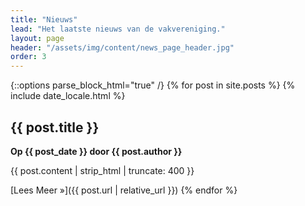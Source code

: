 ```yaml
---
title: "Nieuws"
lead: "Het laatste nieuws van de vakvereniging."
layout: page
header: "/assets/img/content/news_page_header.jpg"
order: 3
---
```


{::options parse_block_html="true" /}
{% for post in site.posts %}
{% include date_locale.html %}
## {{ post.title }}
**Op {{ post_date }} door {{ post.author }}**

{{ post.content | strip_html | truncate: 400 }}

[Lees Meer &raquo;]({{ post.url | relative_url }})
{% endfor %}
